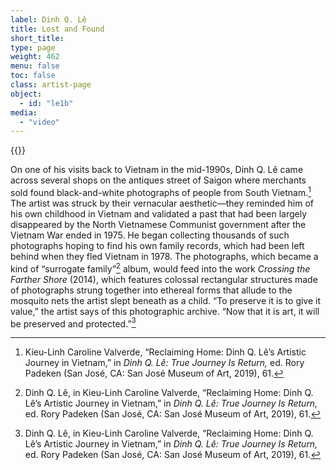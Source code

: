```yaml
---
label: Dinh Q. Lê
title: Lost and Found
short_title:
type: page
weight: 462
menu: false
toc: false
class: artist-page
object:
  - id: "le1b"
media:
  - "video"
---
```

{{<q-figure id="le1b">}}

On one of his visits back to Vietnam in the mid-1990s, Dinh Q. Lê came across several shops on the antiques street of Saigon where merchants sold found black-and-white photographs of people from South Vietnam.[^1] The artist was struck by their vernacular aesthetic—they reminded him of his own childhood in Vietnam and validated a past that had been largely disappeared by the North Vietnamese Communist government after the Vietnam War ended in 1975. He began collecting thousands of such photographs hoping to find his own family records, which had been left behind when they fled Vietnam in 1978. The photographs, which became a kind of “surrogate family”[^2] album, would feed into the work *Crossing the Farther Shore* (2014), which features colossal rectangular structures made of photographs strung together into ethereal forms that allude to the mosquito nets the artist slept beneath as a child. “To preserve it is to give it value,” the artist says of this photographic archive. “Now that it is art, it will be preserved and protected.”[^3]

[^1]: Kieu-Linh Caroline Valverde, “Reclaiming Home: Dinh Q. Lê’s Artistic Journey in Vietnam,” in *Dinh Q. Lê: True Journey Is Return,* ed. Rory Padeken (San José, CA: San José Museum of Art, 2019), 61.

[^2]: Dinh Q. Lê, in Kieu-Linh Caroline Valverde, “Reclaiming Home: Dinh Q. Lê’s Artistic Journey in Vietnam,” in *Dinh Q. Lê: True Journey Is Return,* ed. Rory Padeken (San José, CA: San José Museum of Art, 2019), 61.

[^3]: Dinh Q. Lê, in Kieu-Linh Caroline Valverde, “Reclaiming Home: Dinh Q. Lê’s Artistic Journey in Vietnam,” in *Dinh Q. Lê: True Journey Is Return,* ed. Rory Padeken (San José, CA: San José Museum of Art, 2019), 61.
